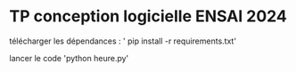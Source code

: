 # TP conception logicielle ENSAI 2024

télécharger les dépendances : ' pip install -r requirements.txt'

lancer le code 'python heure.py'
